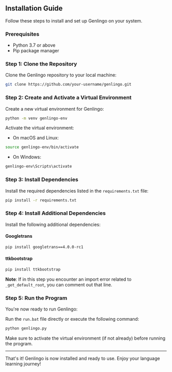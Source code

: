 ## Installation Guide

Follow these steps to install and set up Genlingo on your system.

### Prerequisites

- Python 3.7 or above
- Pip package manager

### Step 1: Clone the Repository

Clone the Genlingo repository to your local machine:

```bash
git clone https://github.com/your-username/genlingo.git
```
### Step 2: Create and Activate a Virtual Environment

Create a new virtual environment for Genlingo:

```bash
python -m venv genlingo-env
```
Activate the virtual environment:

- On macOS and Linux:

```bash
source genlingo-env/bin/activate
```
- On Windows:

```bash
genlingo-env\Scripts\activate
```
### Step 3: Install Dependencies

Install the required dependencies listed in the `requirements.txt` file:
    
```bash
pip install -r requirements.txt
```

### Step 4: Install Additional Dependencies

Install the following additional dependencies:

#### Googletrans
```bash
pip install googletrans==4.0.0-rc1
```
#### ttkbootstrap
```bash
pip install ttkbootstrap
```
**Note**: If in this step you encounter an import error related to 
`_get_default_root`, you can comment out that line.

### Step 5: Run the Program

You're now ready to run Genlingo:

Run the `run.bat` file directly or execute the following command:

```bash
python genlingo.py
```

Make sure to activate the virtual environment (if not already) before running the program.

---

That's it! Genlingo is now installed and ready to use. Enjoy your language learning journey!

